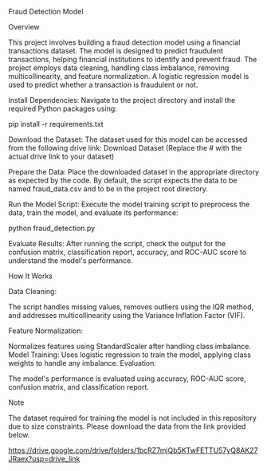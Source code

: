 Fraud Detection Model

Overview

This project involves building a fraud detection model using a financial transactions dataset. The model is designed to predict fraudulent transactions, helping financial institutions to identify and prevent fraud. The project employs data cleaning, handling class imbalance, removing multicollinearity, and feature normalization. A logistic regression model is used to predict whether a transaction is fraudulent or not.


Install Dependencies: Navigate to the project directory and install the required Python packages using:


pip install -r requirements.txt

Download the Dataset: The dataset used for this model can be accessed from the following drive link: Download Dataset
(Replace the # with the actual drive link to your dataset)

Prepare the Data: Place the downloaded dataset in the appropriate directory as expected by the code. By default, the script expects the data to be named fraud_data.csv and to be in the project root directory.

Run the Model Script: Execute the model training script to preprocess the data, train the model, and evaluate its performance:


python fraud_detection.py

Evaluate Results: After running the script, check the output for the confusion matrix, classification report, accuracy, and ROC-AUC score to understand the model's performance.

How It Works

Data Cleaning: 

The script handles missing values, removes outliers using the IQR method, and addresses multicollinearity using the Variance Inflation Factor (VIF).

Feature Normalization: 

Normalizes features using StandardScaler after handling class imbalance.
Model Training: Uses logistic regression to train the model, applying class weights to handle any imbalance.
Evaluation: 

The model's performance is evaluated using accuracy, ROC-AUC score, confusion matrix, and classification report.

Note

The dataset required for training the model is not included in this repository due to size constraints. Please download the data from the link provided below.

https://drive.google.com/drive/folders/1bcRZ7mjQb5KTwFETTU57yQ8AK27JRaex?usp=drive_link
